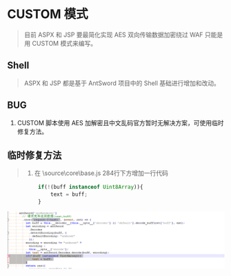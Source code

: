 # CUSTOM 模式
> 目前 ASPX 和 JSP 要最简化实现 AES 双向传输数据加密绕过 WAF 只能是用 CUSTOM 模式来编写。

## Shell

> ASPX 和 JSP 都是基于 AntSword 项目中的 Shell 基础进行增加和改动。

## BUG

1. CUSTOM 脚本使用 AES 加解密且中文乱码官方暂时无解决方案，可使用临时修复方法。

## 临时修复方法

> 1. 在 \source\core\base.js 284行下方增加一行代码

```js
          if(!(buff instanceof Uint8Array)){
              text = buff;
          }
```

![](./pic/1566653797328.png)
